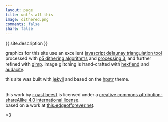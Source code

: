```yaml
---
layout: page
title: wat's all this
image: dithered.png
comments: false
share: false
---
```


{{ site.description }}

graphics for this site use an excellent [javascript delaunay triangulation tool](https://github.com/msurguy/triangles) processed with [p5 dithering algorithms](https://github.com/dpiccone/dithering_algorithms) and [processing 3](https://processing.org/), and further refined with [gimp](http://www.gimp.org/). image glitching is hand-crafted with [hexfiend](http://ridiculousfish.com/hexfiend/) and [audacity](http://audacityteam.org/).

this site was built with [jekyll](https://jekyllrb.com/) and based on the [hpstr](https://github.com/mmistakes/hpstr-jekyll-theme) theme. 

<br />this work by <a xmlns:cc="http://creativecommons.org/ns#" href="arebe.us" property="cc:attributionName" rel="cc:attributionURL">r oast beest</a> is licensed under a <a rel="license" href="http://creativecommons.org/licenses/by-sa/4.0/">creative commons attribution-shareAlike 4.0 international license</a>.<br />based on a work at <a xmlns:dct="http://purl.org/dc/terms/" href="this.edgeofforever.net" rel="dct:source">this.edgeofforever.net</a>.

<3